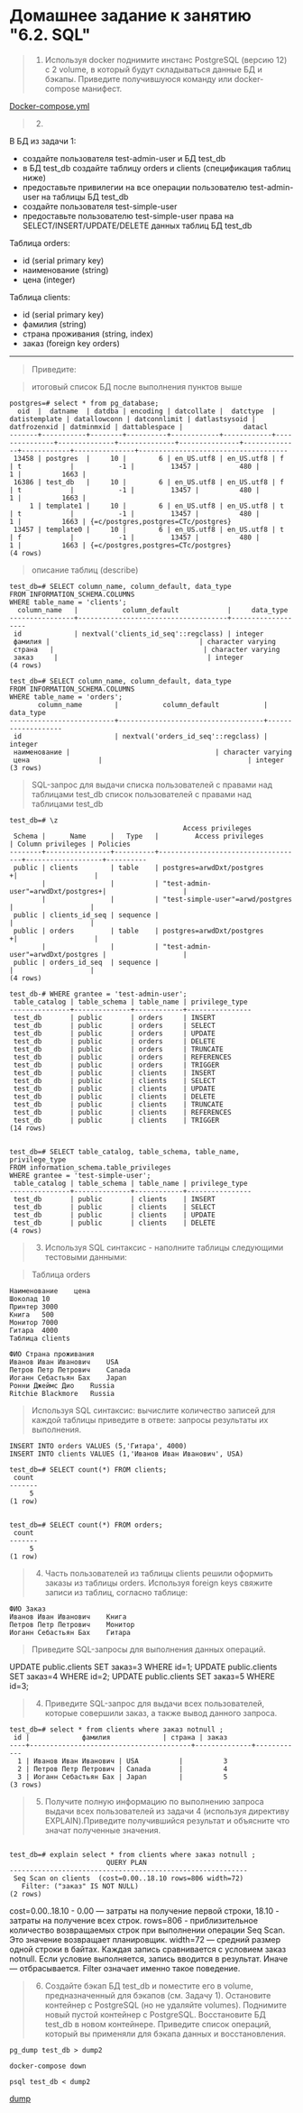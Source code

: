 # Домашнее задание к занятию "6.2. SQL"

> 1. Используя docker поднимите инстанс PostgreSQL (версию 12) c 2 volume, в который будут складываться данные БД и бэкапы. Приведите получившуюся команду или docker-compose манифест.

[Docker-compose.yml](./1/docker-compose.yml)

> 2.
В БД из задачи 1:

* создайте пользователя test-admin-user и БД test_db
* в БД test_db создайте таблицу orders и clients (спeцификация таблиц ниже)
* предоставьте привилегии на все операции пользователю test-admin-user на таблицы БД test_db
* создайте пользователя test-simple-user
* предоставьте пользователю test-simple-user права на SELECT/INSERT/UPDATE/DELETE данных таблиц БД test_db

Таблица orders:

* id (serial primary key)
* наименование (string)
* цена (integer)

Таблица clients:

* id (serial primary key)
* фамилия (string)
* страна проживания (string, index)
* заказ (foreign key orders)

___

> Приведите:

> итоговый список БД после выполнения пунктов выше

```
postgres=# select * from pg_database;
  oid  |  datname  | datdba | encoding | datcollate |  datctype  | datistemplate | datallowconn | datconnlimit | datlastsysoid | datfrozenxid | datminmxid | dattablespace |               datacl
-------+-----------+--------+----------+------------+------------+---------------+--------------+--------------+---------------+--------------+------------+---------------+-------------------------------------
 13458 | postgres  |     10 |        6 | en_US.utf8 | en_US.utf8 | f             | t            |           -1 |         13457 |          480 |          1 |          1663 |
 16386 | test_db   |     10 |        6 | en_US.utf8 | en_US.utf8 | f             | t            |           -1 |         13457 |          480 |          1 |          1663 |
     1 | template1 |     10 |        6 | en_US.utf8 | en_US.utf8 | t             | t            |           -1 |         13457 |          480 |          1 |          1663 | {=c/postgres,postgres=CTc/postgres}
 13457 | template0 |     10 |        6 | en_US.utf8 | en_US.utf8 | t             | f            |           -1 |         13457 |          480 |          1 |          1663 | {=c/postgres,postgres=CTc/postgres}
(4 rows)

```
> описание таблиц (describe)

```
test_db=# SELECT column_name, column_default, data_type
FROM INFORMATION_SCHEMA.COLUMNS
WHERE table_name = 'clients';
  column_name   |           column_default            |     data_type
----------------+-------------------------------------+-------------------
 id             | nextval('clients_id_seq'::regclass) | integer
 фамилия |                                     | character varying
 страна   |                                     | character varying
 заказ     |                                     | integer
(4 rows)

test_db=# SELECT column_name, column_default, data_type
FROM INFORMATION_SCHEMA.COLUMNS
WHERE table_name = 'orders';
       column_name        |           column_default           |     data_type
--------------------------+------------------------------------+-------------------
 id                       | nextval('orders_id_seq'::regclass) | integer
 наименование |                                    | character varying
 цена                 |                                    | integer
(3 rows)
```



> SQL-запрос для выдачи списка пользователей с правами над таблицами test_db
список пользователей с правами над таблицами test_db

```
test_db=# \z
                                           Access privileges
 Schema |      Name      |   Type   |         Access privileges          | Column privileges | Policies
--------+----------------+----------+------------------------------------+-------------------+----------
 public | clients        | table    | postgres=arwdDxt/postgres         +|                   |
        |                |          | "test-admin-user"=arwdDxt/postgres+|                   |
        |                |          | "test-simple-user"=arwd/postgres   |                   |
 public | clients_id_seq | sequence |                                    |                   |
 public | orders         | table    | postgres=arwdDxt/postgres         +|                   |
        |                |          | "test-admin-user"=arwdDxt/postgres |                   |
 public | orders_id_seq  | sequence |                                    |                   |
(4 rows)

test_db-# WHERE grantee = 'test-admin-user';
 table_catalog | table_schema | table_name | privilege_type
---------------+--------------+------------+----------------
 test_db       | public       | orders     | INSERT
 test_db       | public       | orders     | SELECT
 test_db       | public       | orders     | UPDATE
 test_db       | public       | orders     | DELETE
 test_db       | public       | orders     | TRUNCATE
 test_db       | public       | orders     | REFERENCES
 test_db       | public       | orders     | TRIGGER
 test_db       | public       | clients    | INSERT
 test_db       | public       | clients    | SELECT
 test_db       | public       | clients    | UPDATE
 test_db       | public       | clients    | DELETE
 test_db       | public       | clients    | TRUNCATE
 test_db       | public       | clients    | REFERENCES
 test_db       | public       | clients    | TRIGGER
(14 rows)


test_db=# SELECT table_catalog, table_schema, table_name, privilege_type
FROM information_schema.table_privileges
WHERE grantee = 'test-simple-user';
 table_catalog | table_schema | table_name | privilege_type
---------------+--------------+------------+----------------
 test_db       | public       | clients    | INSERT
 test_db       | public       | clients    | SELECT
 test_db       | public       | clients    | UPDATE
 test_db       | public       | clients    | DELETE
(4 rows)
```

>3. Используя SQL синтаксис - наполните таблицы следующими тестовыми данными:

> Таблица orders
```
Наименование	цена
Шоколад	10
Принтер	3000
Книга	500
Монитор	7000
Гитара	4000
Таблица clients

ФИО	Страна проживания
Иванов Иван Иванович	USA
Петров Петр Петрович	Canada
Иоганн Себастьян Бах	Japan
Ронни Джеймс Дио	Russia
Ritchie Blackmore	Russia
```

> Используя SQL синтаксис:
вычислите количество записей для каждой таблицы
приведите в ответе:
запросы
результаты их выполнения.

```
INSERT INTO orders VALUES (5,'Гитара', 4000)
INSERT INTO clients VALUES (1,'Иванов Иван Иванович', USA)

test_db=# SELECT count(*) FROM clients;
 count
-------
     5
(1 row)


test_db=# SELECT count(*) FROM orders;
 count
-------
     5
(1 row)
```

> 4. Часть пользователей из таблицы clients решили оформить заказы из таблицы orders.
Используя foreign keys свяжите записи из таблиц, согласно таблице:
```
ФИО	Заказ
Иванов Иван Иванович	Книга
Петров Петр Петрович	Монитор
Иоганн Себастьян Бах	Гитара
```
> Приведите SQL-запросы для выполнения данных операций.

UPDATE public.clients
	SET заказ=3
	WHERE id=1;
UPDATE public.clients
	SET заказ=4
	WHERE id=2;
UPDATE public.clients
	SET заказ=5
	WHERE id=3;

> 4.  Приведите SQL-запрос для выдачи всех пользователей, которые совершили заказ, а также вывод данного запроса.
```
test_db=# select * from clients where заказ notnull ;
 id |             фамилия             | страна | заказ
----+----------------------------------------+--------------+------------
  1 | Иванов Иван Иванович | USA          |          3
  2 | Петров Петр Петрович | Canada       |          4
  3 | Иоганн Себастьян Бах | Japan        |          5
(3 rows)
```

> 5. Получите полную информацию по выполнению запроса выдачи всех пользователей из задачи 4 (используя директиву EXPLAIN).Приведите получившийся результат и объясните что значат полученные значения.

```

test_db=# explain select * from clients where заказ notnull ;
                        QUERY PLAN
-----------------------------------------------------------
 Seq Scan on clients  (cost=0.00..18.10 rows=806 width=72)
   Filter: ("заказ" IS NOT NULL)
(2 rows)
```
cost=0.00..18.10 - 0.00 — затраты на получение первой строки, 18.10 - затраты на получение всех строк. rows=806 - приблизительное количество возвращаемых строк при выполнении операции Seq Scan. Это значение возвращает планировщик. width=72 — средний размер одной строки в байтах. Каждая запись сравнивается с условием заказ notnull. Если условие выполняется, запись вводится в результат. Иначе — отбрасывается. Filter означает именно такое поведение.

> 6. Создайте бэкап БД test_db и поместите его в volume, предназначенный для бэкапов (см. Задачу 1).
Остановите контейнер с PostgreSQL (но не удаляйте volumes).
Поднимите новый пустой контейнер с PostgreSQL.
Восстановите БД test_db в новом контейнере.
Приведите список операций, который вы применяли для бэкапа данных и восстановления.

```
pg_dump test_db > dump2

docker-compose down

psql test_db < dump2

```

[dump](./1/dump2)
